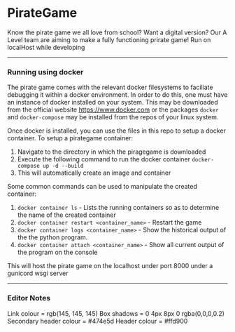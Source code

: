 # PirateGame

Know the pirate game we all love from school? Want a digital version?
Our A Level team are aiming to make a fully functioning prirate game!
Run on localHost while developing

---------------------------------------------------------------------
### Running using docker
The pirate game comes with the relevant docker filesystems to
faciliate debugging it within a docker environment. In order to do
this, one must have an instance of docker installed on your system.
This may be downloaded from the official website https://www.docker.com
or the packages ```docker``` and ```docker-compose``` may be installed
from the repos of your linux system.

Once docker is installed, you can use the files in this repo to setup
a docker container. To setup a pirategame container:
1. Navigate to the directory in which the piragegame is downloaded
2. Execute the following command to run the docker container
```docker-compose up -d --build```
3. This will automatically create an image and container

Some common commands can be used to manipulate the created container:
1. ```docker container ls``` - Lists the running containers so as to
determine the name of the created container
2. ```docker container restart <container_name>``` - Restart the game
3. ```docker container logs <container_name>``` - Show the historical
output of the the python program.
4. ```docker container attach <container_name>``` - Show all current
output of the program on the console

This will host the pirate game on the localhost under port 8000 under
a gunicord wsgi server

---------------------------------------------------------------------
### Editor Notes

Link colour = rgb(145, 145, 145)
Box shadows =  0 4px 8px 0 rgba(0,0,0,0.2)
Secondary header colour = #474e5d
Header colour = #ffd900
